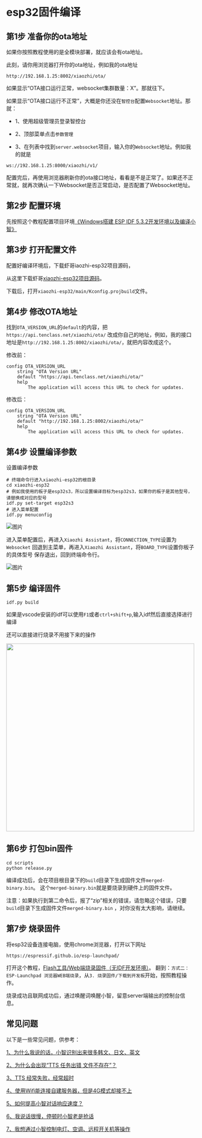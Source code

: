 # esp32固件编译

## 第1步 准备你的ota地址
如果你按照教程使用的是全模块部署，就应该会有ota地址。

此刻，请你用浏览器打开你的ota地址，例如我的ota地址
```
http://192.168.1.25:8002/xiaozhi/ota/
```

如果显示“OTA接口运行正常，websocket集群数量：X”。那就往下。

如果显示“OTA接口运行不正常”，大概是你还没在`智控台`配置`Websocket`地址。那就：

- 1、使用超级管理员登录智控台

- 2、顶部菜单点击`参数管理`

- 3、在列表中找到`server.websocket`项目，输入你的`Websocket`地址。例如我的就是

```
ws://192.168.1.25:8000/xiaozhi/v1/
```

配置完后，再使用浏览器刷新你的ota接口地址，看看是不是正常了。如果还不正常就，就再次确认一下Websocket是否正常启动，是否配置了Websocket地址。

## 第2步 配置环境
先按照这个教程配置项目环境[《Windows搭建 ESP IDF 5.3.2开发环境以及编译小智》](https://icnynnzcwou8.feishu.cn/wiki/JEYDwTTALi5s2zkGlFGcDiRknXf)

## 第3步 打开配置文件
配置好编译环境后，下载虾哥iaozhi-esp32项目源码，

从这里下载虾哥[xiaozhi-esp32项目源码](https://github.com/78/xiaozhi-esp32)。

下载后，打开`xiaozhi-esp32/main/Kconfig.projbuild`文件。

## 第4步 修改OTA地址

找到`OTA_VERSION_URL`的`default`的内容，把`https://api.tenclass.net/xiaozhi/ota/`
   改成你自己的地址，例如，我的接口地址是`http://192.168.1.25:8002/xiaozhi/ota/`，就把内容改成这个。

修改前：
```
config OTA_VERSION_URL
    string "OTA Version URL"
    default "https://api.tenclass.net/xiaozhi/ota/"
    help
        The application will access this URL to check for updates.
```
修改后：
```
config OTA_VERSION_URL
    string "OTA Version URL"
    default "http://192.168.1.25:8002/xiaozhi/ota/"
    help
        The application will access this URL to check for updates.
```

## 第4步 设置编译参数

设置编译参数

```
# 终端命令行进入xiaozhi-esp32的根目录
cd xiaozhi-esp32
# 例如我使用的板子是esp32s3，所以设置编译目标为esp32s3，如果你的板子是其他型号，请替换成对应的型号
idf.py set-target esp32s3
# 进入菜单配置
idf.py menuconfig
```

![图片](images/build_setting01.png)

进入菜单配置后，再进入`Xiaozhi Assistant`，将`CONNECTION_TYPE`设置为`Websocket`
回退到主菜单，再进入`Xiaozhi Assistant`，将`BOARD_TYPE`设置你板子的具体型号
保存退出，回到终端命令行。

![图片](images/build_setting02.png)

## 第5步 编译固件

```
idf.py build
```

如果是vscode安装的idf可以使用`F1`或者`ctrl+shift+p`,输入idf然后直接选择进行编译

还可以直接进行烧录不用接下来的操作

<img src="./images/vscode_idf.png" width="500px"/>

## 第6步 打包bin固件

```
cd scripts
python release.py
```

编译成功后，会在项目根目录下的`build`目录下生成固件文件`merged-binary.bin`。
这个`merged-binary.bin`就是要烧录到硬件上的固件文件。

注意：如果执行到第二命令后，报了“zip”相关的错误，请忽略这个错误，只要`build`目录下生成固件文件`merged-binary.bin`
，对你没有太大影响，请继续。

## 第7步 烧录固件
   将esp32设备连接电脑，使用chrome浏览器，打开以下网址

```
https://espressif.github.io/esp-launchpad/
```

打开这个教程，[Flash工具/Web端烧录固件（无IDF开发环境）](https://ccnphfhqs21z.feishu.cn/wiki/Zpz4wXBtdimBrLk25WdcXzxcnNS)。
翻到：`方式二：ESP-Launchpad 浏览器WEB端烧录`，从`3. 烧录固件/下载到开发板`开始，按照教程操作。

烧录成功且联网成功后，通过唤醒词唤醒小智，留意server端输出的控制台信息。

## 常见问题
以下是一些常见问题，供参考：

[1、为什么我说的话，小智识别出来很多韩文、日文、英文](./FAQ.md)

[2、为什么会出现“TTS 任务出错 文件不存在”？](./FAQ.md)

[3、TTS 经常失败，经常超时](./FAQ.md)

[4、使用Wifi能连接自建服务器，但是4G模式却接不上](./FAQ.md)

[5、如何提高小智对话响应速度？](./FAQ.md)

[6、我说话很慢，停顿时小智老是抢话](./FAQ.md)

[7、我想通过小智控制电灯、空调、远程开关机等操作](./FAQ.md)
